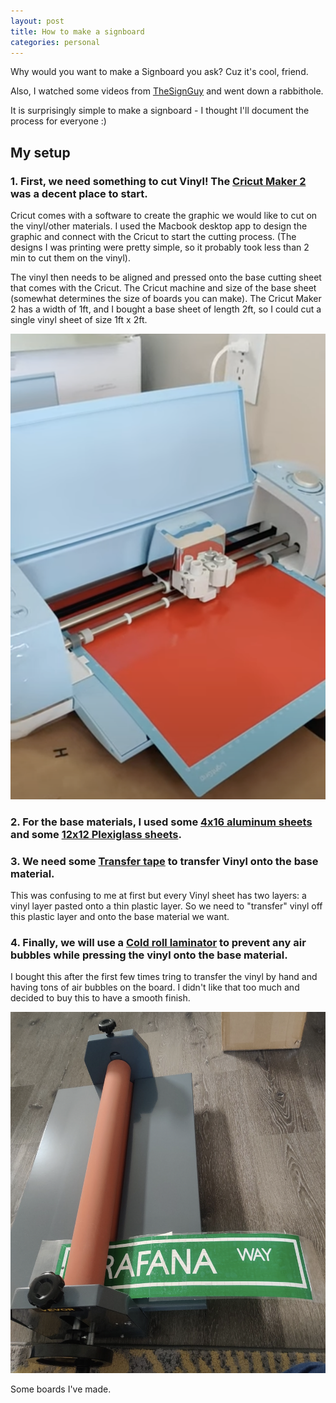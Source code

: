 ```yaml
---
layout: post
title: How to make a signboard
categories: personal
---
```


Why would you want to make a Signboard you ask? Cuz it's cool, friend.

Also, I watched some videos from [TheSignGuy](https://www.instagram.com/austinmollno) and went down a rabbithole. 

It is surprisingly simple to make a signboard - I thought I'll document the process for everyone :)

## My setup

### 1. First, we need something to cut Vinyl! The [Cricut Maker 2](https://www.amazon.com/dp/B07WGB21KR?ref=ppx_yo2ov_dt_b_fed_asin_title) was a decent place to start.

Cricut comes with a software to create the graphic we would like to cut on the vinyl/other materials. I used the Macbook desktop app to design the graphic and connect with the Cricut to start the cutting process. (The designs I was printing were pretty simple, so it probably took less than 2 min to cut them on the vinyl).

The vinyl then needs to be aligned and pressed onto the base cutting sheet that comes with the Cricut. The Cricut machine and size of the base sheet (somewhat determines the size of boards you can make). The Cricut Maker 2 has a width of 1ft, and I bought a base sheet of length 2ft, so I could cut a single vinyl sheet of size 1ft x 2ft.

![Here's the Cricut in action](../images/cricut_in_action.png)

### 2. For the base materials, I used some [4x16 aluminum sheets](https://www.amazon.com/dp/B0BZDDHLNX?ref=ppx_yo2ov_dt_b_fed_asin_title) and some [12x12 Plexiglass sheets](https://www.amazon.com/dp/B0CCWQF53H?ref=ppx_yo2ov_dt_b_fed_asin_title).

### 3. We need some [Transfer tape](https://www.amazon.com/dp/B0943DQ9CD?ref=ppx_yo2ov_dt_b_fed_asin_title) to transfer Vinyl onto the base material. 

This was confusing to me at first but every Vinyl sheet has two layers: a vinyl layer pasted onto a thin plastic layer. So we need to "transfer" vinyl off this plastic layer and onto the base material we want.

### 4. Finally, we will use a [Cold roll laminator](https://www.amazon.com/dp/B01N7AQMAS?ref=ppx_yo2ov_dt_b_fed_asin_title) to prevent any air bubbles while pressing the vinyl onto the base material.

I bought this after the first few times tring to transfer the vinyl by hand and having tons of air bubbles on the board. I didn't like that too much and decided to buy this to have a smooth finish.

![Cold roll laminator](../images/cold_roll_laminator.png)

Some boards I've made.
